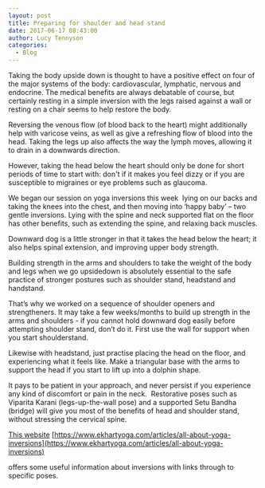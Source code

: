 ```yaml
---
layout: post
title: Preparing for shoulder and head stand
date: 2017-06-17 08:43:00
author: Lucy Tennyson
categories:
  - Blog
---
```



Taking the body upside down is thought to have a positive effect on four of the major systems of the body: cardiovascular, lymphatic, nervous and endocrine. The medical benefits are always debatable of course, but certainly resting in a simple inversion with the legs raised against a wall or resting on a chair seems to help restore the body.

Reversing the venous flow (of blood back to the heart) might additionally help with varicose veins, as well as give a refreshing flow of blood into the head. Taking the legs up also affects the way the lymph moves, allowing it to drain in a downwards direction.

However, taking the head below the heart should only be done for short periods of time to start with: don't if it makes you feel dizzy or if you are susceptible to migraines or eye problems such as glaucoma.

We began our session on yoga inversions this week  lying on our backs and taking the knees into the chest, and then moving into ‘happy baby’ – two gentle inversions. Lying with the spine and neck supported flat on the floor has other benefits, such as extending the spine, and relaxing back muscles.

Downward dog is a little stronger in that it takes the head below the heart; it also helps spinal extension, and improving upper body strength.

Building strength in the arms and shoulders to take the weight of the body and legs when we go upsidedown is absolutely essential to the safe practice of stronger postures such as shoulder stand, headstand and handstand.

That’s why we worked on a sequence of shoulder openers and strengtheners. It may take a few weeks/months to build up strength in the arms and shoulders - if you cannot hold downward dog easily before attempting shoulder stand, don’t do it. First use the wall for support when you start shoulderstand.

Likewise with headstand, just practise placing the head on the floor, and experiencing what it feels like. Make a triangular base with the arms to support the head if you start to lift up into a dolphin shape.

It pays to be patient in your approach, and never persist if you experience any kind of discomfort or pain in the neck.  Restorative poses such as Viparita Karani (legs-up-the-wall pose) and a supported Setu Bandha (bridge) will give you most of the benefits of head and shoulder stand, without stressing[]() the cervical spine.

[This website](https://www.ekhartyoga.com/articles/all-about-yoga-inversions) [https://www.ekhartyoga.com/articles/all-about-yoga-inversions](https://www.ekhartyoga.com/articles/all-about-yoga-inversions)

offers some useful information about inversions with links through to specific poses.